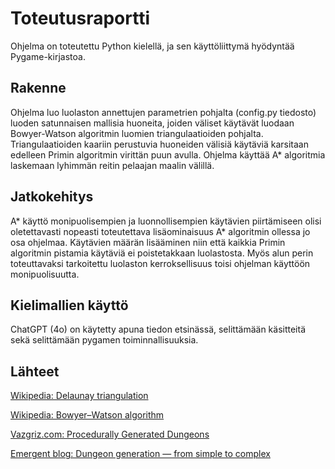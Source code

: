 # Toteutusraportti
Ohjelma on toteutettu Python kielellä, ja sen käyttöliittymä hyödyntää Pygame-kirjastoa.

## Rakenne
Ohjelma luo luolaston annettujen parametrien pohjalta (config.py tiedosto) luoden satunnaisen mallisia huoneita, joiden väliset käytävät luodaan Bowyer-Watson algoritmin luomien triangulaatioiden pohjalta. Triangulaatioiden kaariin perustuvia huoneiden välisiä käytäviä karsitaan edelleen Primin algoritmin virittän puun avulla. Ohjelma käyttää A* algoritmia laskemaan lyhimmän reitin pelaajan maalin välillä.

## Jatkokehitys
A* käyttö monipuolisempien ja luonnollisempien käytävien piirtämiseen olisi oletettavasti nopeasti toteutettava lisäominaisuus A* algoritmin ollessa jo osa ohjelmaa. Käytävien määrän lisääminen niin että kaikkia Primin algoritmin pistamia käytäviä ei poistetakkaan luolastosta. Myös alun perin toteuttavaksi tarkoitettu luolaston kerroksellisuus toisi ohjelman käyttöön monipuolisuutta.


## Kielimallien käyttö
ChatGPT (4o) on käytetty apuna tiedon etsinässä, selittämään käsitteitä sekä selittämään pygamen toiminnallisuuksia.



## Lähteet

[Wikipedia: Delaunay triangulation](https://en.wikipedia.org/wiki/Delaunay_triangulation)

[Wikipedia: Bowyer–Watson algorithm](https://en.wikipedia.org/wiki/Bowyer–Watson_algorithm)

[Vazgriz.com: Procedurally Generated Dungeons](https://vazgriz.com/119/procedurally-generated-dungeons/)

[Emergent blog: Dungeon generation — from simple to complex](https://tiendil.org/en/posts/dungeon-generation-from-simple-to-complex)
